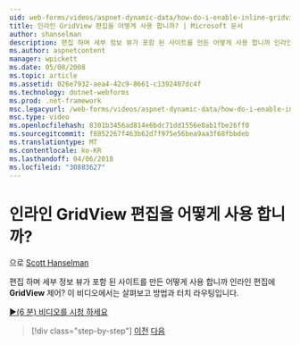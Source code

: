 ```yaml
---
uid: web-forms/videos/aspnet-dynamic-data/how-do-i-enable-inline-gridview-editing
title: 인라인 GridView 편집을 어떻게 사용 합니까? | Microsoft 문서
author: shanselman
description: 편집 하며 세부 정보 뷰가 포함 된 사이트를 만든 어떻게 사용 합니까 인라인 GridView 컨트롤의 편집? 이 비디오에서는 살펴보고 방법과 touc 중...
ms.author: aspnetcontent
manager: wpickett
ms.date: 05/08/2008
ms.topic: article
ms.assetid: 026e7932-aea4-42c9-8661-c1392407dc4f
ms.technology: dotnet-webforms
ms.prod: .net-framework
msc.legacyurl: /web-forms/videos/aspnet-dynamic-data/how-do-i-enable-inline-gridview-editing
msc.type: video
ms.openlocfilehash: 8301b3456ad814e6bdc71dd1556e0ab1fbe26ff0
ms.sourcegitcommit: f8852267f463b62d7f975e56bea9aa3f68fbbdeb
ms.translationtype: MT
ms.contentlocale: ko-KR
ms.lasthandoff: 04/06/2018
ms.locfileid: "30883627"
---
```

<a name="how-do-i-enable-inline-gridview-editing"></a>인라인 GridView 편집을 어떻게 사용 합니까?
====================
으로 [Scott Hanselman](https://github.com/shanselman)

편집 하며 세부 정보 뷰가 포함 된 사이트를 만든 어떻게 사용 합니까 인라인 편집에 **GridView** 제어? 이 비디오에서는 살펴보고 방법과 터치 라우팅입니다.

[&#9654;(6 분) 비디오를 시청 하세요](https://channel9.msdn.com/Blogs/ASP-NET-Site-Videos/how-do-i-enable-inline-gridview-editing)

> [!div class="step-by-step"]
> [이전](your-first-scaffold-and-what-is-dynamic-data.md)
> [다음](how-do-i-change-how-my-fields-render.md)
